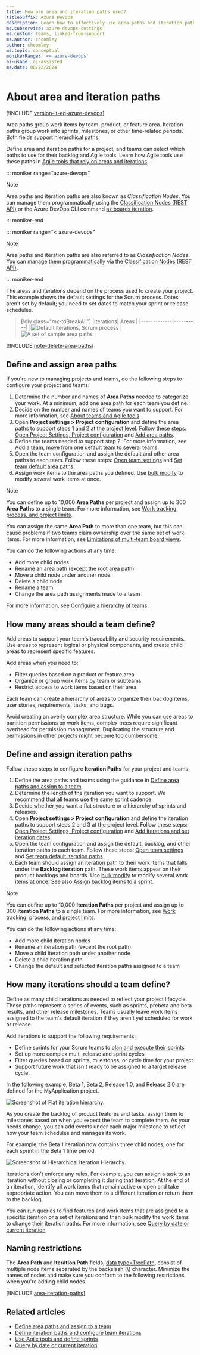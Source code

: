 ```yaml
---
title: How are area and iteration paths used?
titleSuffix: Azure DevOps
description: Learn how to effectively use area paths and iteration paths in Azure DevOps to organize and manage your projects.
ms.subservice: azure-devops-settings
ms.custom: teams, linked-from-support
ms.author: chcomley
author: chcomley
ms.topic: conceptual
monikerRange: '<= azure-devops'
ai-usage: ai-assisted
ms.date: 08/22/2024
---
```


# About area and iteration paths 

[!INCLUDE [version-lt-eq-azure-devops](../../includes/version-lt-eq-azure-devops.md)]

Area paths group work items by team, product, or feature area. Iteration paths group work into sprints, milestones, or other time-related periods. Both fields support hierarchical paths.

Define area and iteration paths for a project, and teams can select which paths to use for their backlog and Agile tools. Learn how Agile tools use these paths in [Agile tools that rely on areas and iterations](about-teams-and-settings.md).

::: moniker range="azure-devops" 

> [!NOTE]
> Area paths and iteration paths are also known as *Classification Nodes*. You can manage them programmatically using the [Classification Nodes (REST API)](/rest/api/azure/devops/wit/classification%20nodes) or the Azure DevOps CLI command [az boards iteration](/cli/azure/boards/iteration).

::: moniker-end

::: moniker range="< azure-devops" 

> [!NOTE] 
> Area paths and iteration paths are also referred to as *Classification Nodes*. You can manage them programmatically via the [Classification Nodes (REST API)](/rest/api/azure/devops/wit/classification%20nodes).

::: moniker-end

The areas and iterations depend on the process used to create your project. This example shows the default settings for the Scrum process. Dates aren't set by default; you need to set dates to match your sprint or release schedules.

> [!div class="mx-tdBreakAll"] 
> |Iterations| Areas |
> |-------------|----------| 
> |<img src="media/iterations/project-configuration-iterations.png" alt="Default iterations, Scrum process" /> | <img src="media/areas/project-configuration-areas.png" alt="A set of sample area paths" /> | 


[!INCLUDE [note-delete-area-paths](../../boards/includes/note-delete-area-paths.md)]

## Define and assign area paths

If you're new to managing projects and teams, do the following steps to configure your project and teams:

1. Determine the number and names of **Area Paths** needed to categorize your work. At a minimum, add one area path for each team you define.
2. Decide on the number and names of teams you want to support. For more information, see [About teams and Agile tools](about-teams-and-settings.md).
3. Open **Project settings > Project configuration** and define the area paths to support steps 1 and 2 at the project level. Follow these steps: [Open Project Settings, Project configuration](set-area-paths.md#open-project-settings) and [Add area paths](set-area-paths.md#add-areas).
4. Define the teams needed to support step 2. For more information, see [Add a team, move from one default team to several teams](add-teams.md).
5. Open the team configuration and assign the default and other area paths to each team. Follow these steps: [Open team settings](set-area-paths.md#open-team-settings) and [Set team default area paths](set-area-paths.md#team-area-paths).
6. Assign work items to the area paths you defined. Use [bulk modify](../../boards/backlogs/bulk-modify-work-items.md) to modify several work items at once.
 
> [!NOTE]
> You can define up to 10,000 **Area Paths** per project and assign up to 300 **Area Paths** to a single team. For more information, see [Work tracking, process, and project limits](work/object-limits.md).
> 
> You can assign the same **Area Path** to more than one team, but this can cause problems if two teams claim ownership over the same set of work items. For more information, see [Limitations of multi-team board views](../../boards/boards/kanban-overview.md). 

You can do the following actions at any time: 

- Add more child nodes
- Rename an area path (except the root area path)
- Move a child node under another node 
- Delete a child node 
- Rename a team 
- Change the area path assignments made to a team

For more information, see [Configure a hierarchy of teams](../../boards/plans/configure-hierarchical-teams.md). 

## How many areas should a team define?

Add areas to support your team's traceability and security requirements. Use areas to represent logical or physical components, and create child areas to represent specific features.

Add areas when you need to:
* Filter queries based on a product or feature area
* Organize or group work items by team or subteams
* Restrict access to work items based on their area.

Each team can create a hierarchy of areas to organize their backlog items, user stories, requirements, tasks, and bugs.

Avoid creating an overly complex area structure. While you can use areas to partition permissions on work items, complex trees require significant overhead for permission management. Duplicating the structure and permissions in other projects might become too cumbersome.


## Define and assign iteration paths

Follow these steps to configure **Iteration Paths** for your project and teams:

1. Define the area paths and teams using the guidance in [Define area paths and assign to a team](set-area-paths.md#guidance).
2. Determine the length of the iteration you want to support. We recommend that all teams use the same sprint cadence.
3. Decide whether you want a flat structure or a hierarchy of sprints and releases.
4. Open **Project settings > Project configuration** and define the iteration paths to support steps 2 and 3 at the project level. Follow these steps: [Open Project Settings, Project configuration](set-iteration-paths-sprints.md#open-project-settings) and [Add iterations and set iteration dates](set-iteration-paths-sprints.md#iterations).
5. Open the team configuration and assign the default, backlog, and other iteration paths to each team. Follow these steps: [Open team settings](set-iteration-paths-sprints.md#open-team-settings) and [Set team default iteration paths](set-iteration-paths-sprints.md#activate).
6. Each team should assign an iteration path to their work items that falls under the **Backlog iteration** path. These work items appear on their product backlogs and boards. Use [bulk modify](../../boards/backlogs/bulk-modify-work-items.md) to modify several work items at once. See also [Assign backlog items to a sprint](../../boards/sprints/assign-work-sprint.md).

> [!NOTE]  
> You can define up to 10,000 **Iteration Paths** per project and assign up to 300 **Iteration Paths** to a single team. For more information, see [Work tracking, process, and project limits](work/object-limits.md).

You can do the following actions at any time:
 
- Add more child iteration nodes
- Rename an iteration path (except the root path)
- Move a child iteration path under another node 
- Delete a child iteration path 
- Change the default and selected iteration paths assigned to a team

## How many iterations should a team define?

Define as many child iterations as needed to reflect your project lifecycle. These paths represent a series of events, such as sprints, prebeta and beta results, and other release milestones. Teams usually leave work items assigned to the team's default iteration if they aren't yet scheduled for work or release.

Add iterations to support the following requirements:
* Define sprints for your Scrum teams to [plan and execute their sprints](../../boards/sprints/assign-work-sprint.md)
* Set up more complex multi-release and sprint cycles
* Filter queries based on sprints, milestones, or cycle time for your project
* Support future work that isn't ready to be assigned to a target release cycle.

In the following example, Beta 1, Beta 2, Release 1.0, and Release 2.0 are defined for the MyApplication project.

<img src="media/areas/ALM_CW_IterationHierarchy-Before.png" alt="Screenshot of Flat iteration hierarchy." />  

As you create the backlog of product features and tasks, assign them to milestones based on when you expect the team to complete them. As your needs change, you can add events under each major milestone to reflect how your team schedules and manages its work.

For example, the Beta 1 iteration now contains three child nodes, one for each sprint in the Beta 1 time period.

<img src="media/areas/ALM_CW_IterationHierarchy-After.png" alt="Screenshot of Hierarchical Iteration Hierarchy." />  

Iterations don't enforce any rules. For example, you can assign a task to an iteration without closing or completing it during that iteration. At the end of an iteration, identify all work items that remain active or open and take appropriate action. You can move them to a different iteration or return them to the backlog.

You can run queries to find features and work items that are assigned to a specific iteration or a set of iterations and then bulk modify the work items to change their iteration paths. For more information, see [Query by date or current iteration](../../boards/queries/query-by-date-or-current-iteration.md) 


## Naming restrictions 

The **Area Path** and **Iteration Path** fields, [data type=TreePath](../../boards/work-items/work-item-fields.md), consist of multiple node items separated by the backslash (&#92;) character. Minimize the names of nodes and make sure you conform to the following restrictions when you're adding child nodes.

[!INCLUDE [area-iteration-paths](includes/name-restrictions/area-iteration-paths.md)] 


## Related articles 
 
- [Define area paths and assign to a team](set-area-paths.md)
- [Define iteration paths and configure team iterations](set-iteration-paths-sprints.md)
- [Use Agile tools and define sprints](../../boards/sprints/define-sprints.md)
- [Query by date or current iteration](../../boards/queries/query-by-date-or-current-iteration.md)
